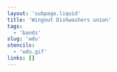 ```yaml
---
layout: 'subpage.liquid'
title: 'Wingnut Dishwashers union'
tags:
  - 'bands'
slug: 'wdu'
stencils:
  - 'wdu.gif'
links: []
---
```

